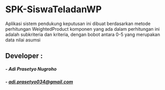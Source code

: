 # SPK-SiswaTeladanWP
Aplikasi sistem pendukung keputusan ini dibuat berdasarkan metode perhitungan WeightedProduct
komponen yang ada dalam perhitungan ini adalah subkriteria dan kriteria, dengan bobot antara 0-5 yang merupakan data nilai asumsi

## Developer :
##### - _Adi Prasetyo Nugroho_
##### - adi.prasetyo034@gmail.com